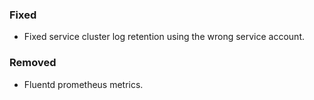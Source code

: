 ### Fixed

- Fixed service cluster log retention using the wrong service account.

### Removed
- Fluentd prometheus metrics.
